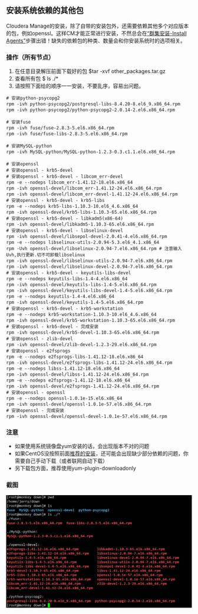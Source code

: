 ## 安装系统依赖的其他包

Cloudera Manage的安装，除了自带的安装包外，还需要依赖其他多个对应版本的包，例如openssl。这样CM才能正常进行安装，不然总会在[“群集安装-Install Agents”](../../setup/agent/agent.md#install-agent)步骤出错！缺失的依赖包的种类、数量会和你安装系统时的选项相关。

### 操作（所有节点）
1. 在任意目录解压前面下载好的包 $tar -xvf other_packages.tar.gz
2. 查看所有包 $ ls ./*
3. 请按照下面给的顺序一一安装，不要乱序，容易出问题。

``` shell
# 安装python-psycopg2
rpm -ivh python-psycopg2/postgresql-libs-8.4.20-8.el6_9.x86_64.rpm 
rpm -ivh python-psycopg2/python-psycopg2-2.0.14-2.el6.x86_64.rpm 

# 安装fuse
rpm -ivh fuse/fuse-2.8.3-5.el6.x86_64.rpm 
rpm -ivh fuse/fuse-libs-2.8.3-5.el6.x86_64.rpm 

# 安装MySQL-python
rpm -ivh MySQL-python/MySQL-python-1.2.3-0.3.c1.1.el6.x86_64.rpm

# 安装openssl
# 安装openssl - krb5-devel
# 安装openssl - krb5-devel - libcom_err-devel
rpm -e --nodeps libcom_err-1.41.12-18.el6.x86_64
rpm -ivh openssl-devel/libcom_err-1.41.12-24.el6.x86_64.rpm
rpm -ivh openssl-devel/libcom_err-devel-1.41.12-24.el6.x86_64.rpm
# 安装openssl - krb5-devel - krb5-libs
rpm -e --nodeps krb5-libs-1.10.3-10.el6_4.6.x86_64
rpm -ivh openssl-devel/krb5-libs-1.10.3-65.el6.x86_64.rpm
# 安装openssl - krb5-devel - libkadm5(x86-64)
rpm -ivh openssl-devel/libkadm5-1.10.3-65.el6.x86_64.rpm
# 安装openssl - krb5-devel - libselinux-devel
rpm -ivh openssl-devel/libsepol-devel-2.0.41-4.el6.x86_64.rpm
rpm -e --nodeps libselinux-utils-2.0.94-5.3.el6_4.1.x86_64
rpm -Uvh openssl-devel/libselinux-2.0.94-7.el6.x86_64.rpm # 注意输入Uvh,执行更新.切不可卸载libselinux
rpm -ivh openssl-devel/libselinux-utils-2.0.94-7.el6.x86_64.rpm
rpm -ivh openssl-devel/libselinux-devel-2.0.94-7.el6.x86_64.rpm
# 安装openssl - krb5-devel - keyutils-libs-devel
rpm -e --nodeps keyutils-libs-1.4-4.el6.x86_64
rpm -ivh openssl-devel/keyutils-libs-1.4-5.el6.x86_64.rpm
rpm -ivh openssl-devel/keyutils-libs-devel-1.4-5.el6.x86_64.rpm
rpm -e --nodeps keyutils-1.4-4.el6.x86_64
rpm -ivh openssl-devel/keyutils-1.4-5.el6.x86_64.rpm
# 安装openssl - krb5-devel - krb5-workstation
rpm -e --nodeps krb5-workstation-1.10.3-10.el6_4.6.x86_64
rpm -ivh openssl-devel/krb5-workstation-1.10.3-65.el6.x86_64.rpm
# 安装openssl - krb5-devel - 完成安装
rpm -ivh openssl-devel/krb5-devel-1.10.3-65.el6.x86_64.rpm	
# 安装openssl - zlib-devel
rpm -ivh openssl-devel/zlib-devel-1.2.3-29.el6.x86_64.rpm
# 安装openssl - e2fsprogs
rpm -e --nodeps e2fsprogs-libs-1.41.12-18.el6.x86_64
rpm -ivh openssl-devel/e2fsprogs-libs-1.41.12-24.el6.x86_64.rpm 
rpm -e --nodeps libss-1.41.12-18.el6.x86_64
rpm -ivh openssl-devel/libss-1.41.12-24.el6.x86_64.rpm
rpm -e --nodeps e2fsprogs-1.41.12-18.el6.x86_64
rpm -ivh openssl-devel/e2fsprogs-1.41.12-24.el6.x86_64.rpm
# 安装openssl - openssl
rpm -e --nodeps openssl-1.0.1e-15.el6.x86_64
rpm -ivh openssl-devel/openssl-1.0.1e-57.el6.x86_64.rpm
# 安装openssl - 完成安装
rpm -ivh openssl-devel/openssl-devel-1.0.1e-57.el6.x86_64.rpm 
```
### 注意
- 如果使用系统镜像盘yum安装的话，会出现版本不对的问题
- 如果CentOS没按照前面[推荐的安装](https://github.com/AlionSSS/CDH-Install-Manual/blob/master/project/CentOS_install/CentOS_install.md)，还可能会出现缺少部分依赖的问题，你需要自己手动下载（或者联网自动下载）
- 另下载包方面，推荐使用yum-plugin-downloadonly

### 截图
![其他依赖包截图](./setup_other_pack_0.PNG)
